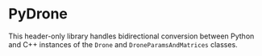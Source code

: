 # PyDrone

This header-only library handles bidirectional conversion between Python and C++
instances of the `Drone` and `DroneParamsAndMatrices` classes.